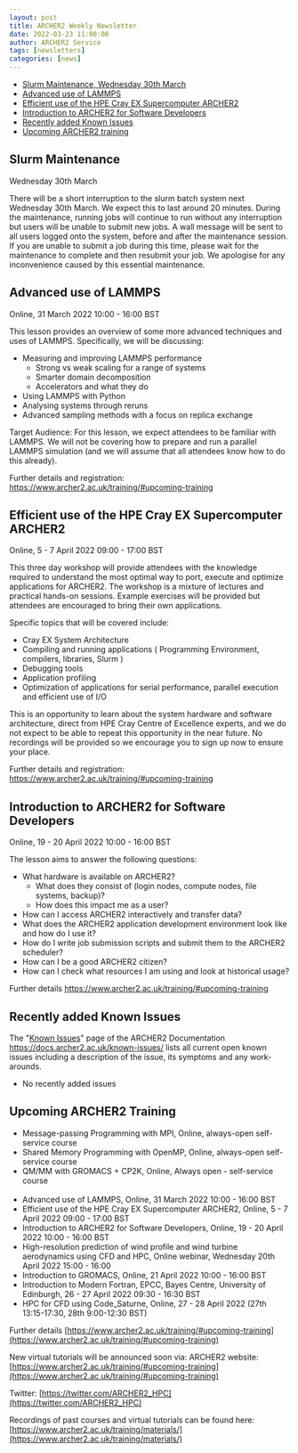 ```yaml
---
layout: post
title: ARCHER2 Weekly Newsletter
date: 2022-03-23 11:00:00
author: ARCHER2 Service
tags: [newsletters] 
categories: [news]
---
```



- [Slurm Maintenance, Wednesday 30th March](#slurm-maintenance)
- [Advanced use of LAMMPS](#advanced-use-of-lammps)
- [Efficient use of the HPE Cray EX Supercomputer ARCHER2](#efficient-use-of-the-hpe-cray-ex-supercomputer-archer2)
- [Introduction to ARCHER2 for Software Developers](#introduction-to-archer2-for-software-developers) 
- [Recently added Known Issues](#recently-added-known-issues)
- [Upcoming ARCHER2 training](#upcoming-archer2-training)


 
## Slurm Maintenance
 
Wednesday 30th March

There will be a short interruption to the slurm batch system next Wednesday 30th March. We expect this to last around 20 minutes. During the maintenance, running jobs will continue to run without any interruption but users will be unable to submit new jobs. A wall message will be sent to all users logged onto the system, before and after the maintenance session.     
If you are unable to submit a job during this time, please wait for the maintenance to complete and then resubmit your job. We apologise for any inconvenience caused by this essential maintenance.


## Advanced use of LAMMPS 	 	

Online, 31 March 2022 10:00 - 16:00 BST 

This lesson provides an overview of some more advanced techniques and uses of LAMMPS. Specifically, we will be discussing:

- Measuring and improving LAMMPS performance
  - Strong vs weak scaling for a range of systems
  - Smarter domain decomposition
  - Accelerators and what they do
- Using LAMMPS with Python
- Analysing systems through reruns
- Advanced sampling methods with a focus on replica exchange

Target Audience:
For this lesson, we expect attendees to be familiar with LAMMPS. We will not be covering how to prepare and run a parallel LAMMPS simulation (and we will assume that all attendees know how to do this already). 

Further details and registration: <https://www.archer2.ac.uk/training/#upcoming-training>


## Efficient use of the HPE Cray EX Supercomputer ARCHER2

Online, 5 - 7 April 2022 09:00 - 17:00 BST 

This three day workshop will provide attendees with the knowledge required to understand the most optimal way to port, execute and optimize applications for ARCHER2. The workshop is a mixture of lectures and practical hands-on sessions. Example exercises will be provided but attendees are encouraged to bring their own applications.

Specific topics that will be covered include:

- Cray EX System Architecture
- Compiling and running applications ( Programming Environment, compilers, libraries, Slurm )
- Debugging tools
- Application profiling
- Optimization of applications for serial performance, parallel execution and efficient use of I/O

This is an opportunity to learn about the system hardware and software architecture, direct from HPE Cray Centre of Excellence experts, and we do not expect to be able to repeat this opportunity in the near future. No recordings will be provided so we encourage you to sign up now to ensure your place.

Further details and registration: <https://www.archer2.ac.uk/training/#upcoming-training>


## Introduction to ARCHER2 for Software Developers

Online, 19 - 20 April 2022 10:00 - 16:00 BST 
 
The lesson aims to answer the following questions:

- What hardware is available on ARCHER2?
    + What does they consist of (login nodes, compute nodes, file systems, backup)?
    + How does this impact me as a user?
- How can I access ARCHER2 interactively and transfer data?
- What does the ARCHER2 application development environment look like and how do I use it?
- How do I write job submission scripts and submit them to the ARCHER2 scheduler?
- How can I be a good ARCHER2 citizen?
- How can I check what resources I am using and  look at historical usage?

Further details https://www.archer2.ac.uk/training/#upcoming-training


## Recently added Known Issues
 
The "[Known Issues](https://docs.archer2.ac.uk/known-issues/)" page of the ARCHER2 Documentation
<https://docs.archer2.ac.uk/known-issues/>
lists all current open known issues including a description of the issue, its symptoms and any work-arounds.

- No recently added issues



## Upcoming ARCHER2 Training

- Message-passing Programming with MPI, Online, always-open self-service course
- Shared Memory Programming with OpenMP, Online, always-open self-service course
- QM/MM with GROMACS + CP2K, Online, Always open - self-service course <br><br>
- Advanced use of LAMMPS, Online, 31 March 2022 10:00 - 16:00 BST
- Efficient use of the HPE Cray EX Supercomputer ARCHER2, Online, 5 - 7 April 2022 09:00 - 17:00 BST 
- Introduction to ARCHER2 for Software Developers, Online, 19 - 20 April 2022 10:00 - 16:00 BST 
- High-resolution prediction of wind profile and wind turbine aerodynamics using CFD and HPC,  Online webinar, Wednesday 20th April 2022 15:00 - 16:00
- Introduction to GROMACS, Online, 21 April 2022 10:00 - 16:00 BST 
- Introduction to Modern Fortran, EPCC, Bayes Centre, University of Edinburgh, 26 - 27 April 2022 09:30 - 16:30 BST 
- HPC for CFD using Code_Saturne, Online, 27 - 28 April 2022 (27th 13:15-17:30, 28th 9:00-12:30 BST) 


Further details [https://www.archer2.ac.uk/training/#upcoming-training](https://www.archer2.ac.uk/training/#upcoming-training)

New virtual tutorials will be announced soon via: ARCHER2 website: [https://www.archer2.ac.uk/training/#upcoming-training](https://www.archer2.ac.uk/training/#upcoming-training)

Twitter: [https://twitter.com/ARCHER2_HPC](https://twitter.com/ARCHER2_HPC)

Recordings of past courses and virtual tutorials can be found here: [https://www.archer2.ac.uk/training/materials/](https://www.archer2.ac.uk/training/materials/)

